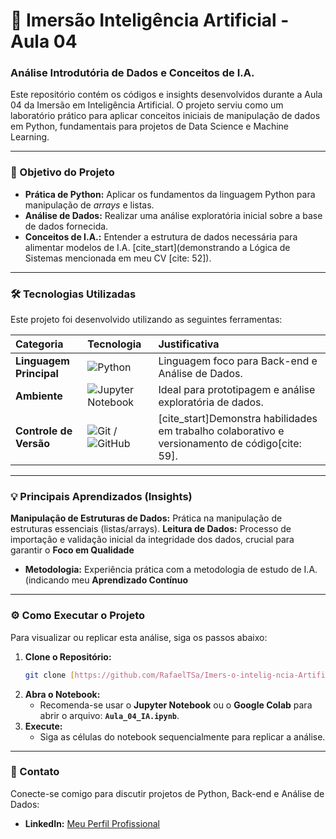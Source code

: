 # 🧠 Imersão Inteligência Artificial - Aula 04
### **Análise Introdutória de Dados e Conceitos de I.A.**

Este repositório contém os códigos e insights desenvolvidos durante a Aula 04 da Imersão em Inteligência Artificial. O projeto serviu como um laboratório prático para aplicar conceitos iniciais de manipulação de dados em Python, fundamentais para projetos de Data Science e Machine Learning.

---

### 🎯 Objetivo do Projeto

* **Prática de Python:** Aplicar os fundamentos da linguagem Python para manipulação de *arrays* e listas.
* **Análise de Dados:** Realizar uma análise exploratória inicial sobre a base de dados fornecida.
* **Conceitos de I.A.:** Entender a estrutura de dados necessária para alimentar modelos de I.A. [cite_start](demonstrando a Lógica de Sistemas mencionada em meu CV [cite: 52]).

---

### 🛠️ Tecnologias Utilizadas

Este projeto foi desenvolvido utilizando as seguintes ferramentas:

| Categoria | Tecnologia | Justificativa |
| :--- | :--- | :--- |
| **Linguagem Principal** | ![Python](https://img.shields.io/badge/Python-3776AB?style=for-the-badge&logo=python&logoColor=white) | Linguagem foco para Back-end e Análise de Dados. |
| **Ambiente** | ![Jupyter Notebook](https://img.shields.io/badge/Jupyter-F37626?style=for-the-badge&logo=jupyter&logoColor=white) | Ideal para prototipagem e análise exploratória de dados. |
| **Controle de Versão** | ![Git](https://img.shields.io/badge/Git-F05032?style=for-the-badge&logo=git&logoColor=white) / ![GitHub](https://img.shields.io/badge/GitHub-100000?style=for-the-badge&logo=github&logoColor=white) | [cite_start]Demonstra habilidades em trabalho colaborativo e versionamento de código[cite: 59]. |

---

### 💡 Principais Aprendizados (Insights)

**Manipulação de Estruturas de Dados:** Prática na manipulação de estruturas essenciais (listas/arrays).
**Leitura de Dados:** Processo de importação e validação inicial da integridade dos dados, crucial para garantir o **Foco em Qualidade** 
* **Metodologia:** Experiência prática com a metodologia de estudo de I.A. (indicando meu **Aprendizado Contínuo** 

---

### ⚙️ Como Executar o Projeto

Para visualizar ou replicar esta análise, siga os passos abaixo:

1.  **Clone o Repositório:**
    ```bash
    git clone [https://github.com/RafaelTSa/Imers-o-intelig-ncia-Artificial---Aula-04.git](https://github.com/RafaelTSa/Imers-o-intelig-ncia-Artificial---Aula-04.git)
    ```
2.  **Abra o Notebook:**
    * Recomenda-se usar o **Jupyter Notebook** ou o **Google Colab** para abrir o arquivo: **`Aula_04_IA.ipynb`**.
3.  **Execute:**
    * Siga as células do notebook sequencialmente para replicar a análise.

---

### 🙋 Contato

Conecte-se comigo para discutir projetos de Python, Back-end e Análise de Dados:

* **LinkedIn:** [Meu Perfil Profissional](https://www.linkedin.com/in/rafatsantos/)
